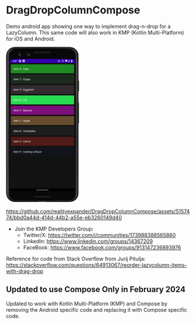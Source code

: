 # DragDropColumnCompose
Demo android app showing one way to implement drag-n-drop for a LazyColumn.
This same code will also work in KMP (Kotlin Multi-Platform) for iOS and Android.

[<img src="Screenshot_20240209_134747.png" width="200"/>](Screenshot_20240209_134747.png)

https://github.com/realityexpander/DragDropColumnCompose/assets/5157474/bbd0a44d-414d-44b2-a55e-eb3260149d40

- Join the KMP Developers Group:
    - Twitter/X: https://twitter.com/i/communities/173988388565860
    - LinkedIn: https://www.linkedin.com/groups/14367209
    - FaceBook: https://www.facebook.com/groups/913147236893976

Reference for code from Stack Overflow from Jurij Pitulja:
https://stackoverflow.com/questions/64913067/reorder-lazycolumn-items-with-drag-drop

## Updated to use Compose Only in February 2024
Updated to work with Kotlin Multi-Platform (KMP) and Compose by removing the Android specific code 
and replacing it with Compose specific code.
